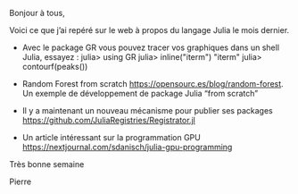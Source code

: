 Bonjour à tous,

Voici ce que j’ai repéré sur le web à propos du langage Julia le mois dernier.

- Avec le package GR vous pouvez tracer vos graphiques dans un shell Julia, essayez :
	julia> using GR
	julia> inline("iterm")
	"iterm"
	julia> contourf(peaks())

- Random Forest from scratch https://opensourc.es/blog/random-forest. Un exemple de développement 
de package Julia “from scratch”

- Il y a maintenant un nouveau mécanisme pour publier ses packages https://github.com/JuliaRegistries/Registrator.jl

- Un article intéressant sur la programmation GPU https://nextjournal.com/sdanisch/julia-gpu-programming

Très bonne semaine

Pierre
